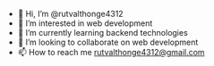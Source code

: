 - 👋 Hi, I’m @rutvalthonge4312
- 👀 I’m interested in web development
- 🌱 I’m currently learning backend technologies
- 💞️ I’m looking to collaborate on web development
- 📫 How to reach me rutvalthonge4312@gmail.com


<!---
rutvalthonge4312/rutvalthonge4312 is a ✨ special ✨ repository because its `README.md` (this file) appears on your GitHub profile.
You can click the Preview link to take a look at your changes.
--->
